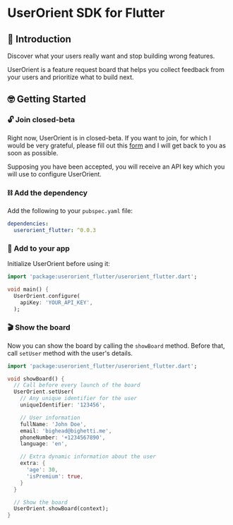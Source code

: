 # UserOrient SDK for Flutter

## 🚀 Introduction

Discover what your users really want and stop building wrong features. 

UserOrient is a feature request board that helps you collect feedback from your users and prioritize what to build next.

## 🤓 Getting Started

### 🔓 Join closed-beta

Right now, UserOrient is in closed-beta. If you want to join, for which I would be very grateful, please fill out this [form](https://scolpshz3d6.typeform.com/to/EXb0XM52) and I will get back to you as soon as possible.

Supposing you have been accepted, you will receive an API key which you will use to configure UserOrient. 

### ⛓️ Add the dependency

Add the following to your `pubspec.yaml` file:

```yaml
dependencies:
  userorient_flutter: ^0.0.3
```

### 📱 Add to your app

Initialize UserOrient before using it:


```dart
import 'package:userorient_flutter/userorient_flutter.dart';

void main() {
  UserOrient.configure(
    apiKey: 'YOUR_API_KEY',
  );
```

### 🎬 Show the board

Now you can show the board by calling the `showBoard` method. Before that, call `setUser` method with the user's details.

```dart
import 'package:userorient_flutter/userorient_flutter.dart';

void showBoard() {
  // Call before every launch of the board
  UserOrient.setUser(
    // Any unique identifier for the user
    uniqueIdentifier: '123456',

    // User information
    fullName: 'John Doe',
    email: 'bighead@bighetti.me',
    phoneNumber: '+1234567890',
    language: 'en',

    // Extra dynamic information about the user
    extra: {
      'age': 30,
      'isPremium': true,
    }
  }

  // Show the board
  UserOrient.showBoard(context);
}
```